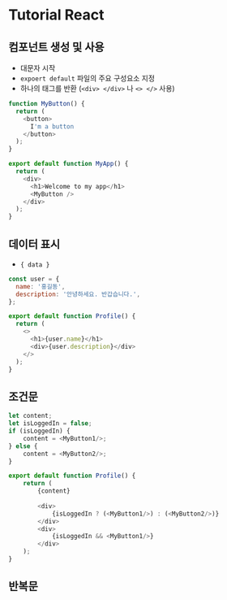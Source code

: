 # Tutorial React

## 컴포넌트 생성 및 사용
- 대문자 시작
- `expoert default` 파일의 주요 구성요소 지정
- 하나의 태그를 반환 (`<div> </div>` 나 `<> </>` 사용)
```js
function MyButton() {
  return (
    <button>
      I'm a button
    </button>
  );
}

export default function MyApp() {
  return (
    <div>
      <h1>Welcome to my app</h1>
      <MyButton />
    </div>
  );
}
```

## 데이터 표시
- `{ data }`
```js
const user = {
  name: '홍길동',
  description: '안녕하세요. 반갑습니다.',
};

export default function Profile() {
  return (
    <>
      <h1>{user.name}</h1>
      <div>{user.description}</div>
    </>
  );
}
```

## 조건문
```js
let content;  
let isLoggedIn = false;  
if (isLoggedIn) {  
    content = <MyButton1/>;  
} else {  
    content = <MyButton2/>;  
}

export default function Profile() {
	return (
		{content}
		
		<div>  
		    {isLoggedIn ? (<MyButton1/>) : (<MyButton2/>)}  
		</div>  
		<div>  
		    {isLoggedIn && <MyButton1/>}  
		</div>
	);
}
```

## 반복문
